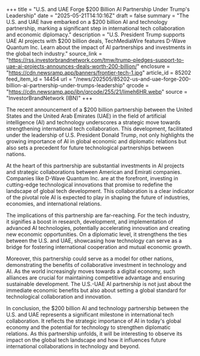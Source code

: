 +++
title = "U.S. and UAE Forge $200 Billion AI Partnership Under Trump's Leadership"
date = "2025-05-21T14:10:16Z"
draft = false
summary = "The U.S. and UAE have embarked on a $200 billion AI and technology partnership, marking a significant step in international tech collaboration and economic diplomacy."
description = "U.S. President Trump supports UAE AI projects with $200 billion deals, TechMediaWire features D-Wave Quantum Inc. Learn about the impact of AI partnerships and investments in the global tech industry."
source_link = "https://rss.investorbrandnetwork.com/tmw/trump-pledges-support-to-uae-ai-projects-announces-deals-worth-200-billion/"
enclosure = "https://cdn.newsramp.app/banners/frontier-tech-1.jpg"
article_id = 85202
feed_item_id = 14454
url = "/news/202505/85202-us-and-uae-forge-200-billion-ai-partnership-under-trumps-leadership"
qrcode = "https://cdn.newsramp.app/ibn/qrcode/255/21/limeh6HR.webp"
source = "InvestorBrandNetwork (IBN)"
+++

<p>The recent announcement of a $200 billion partnership between the United States and the United Arab Emirates (UAE) in the field of artificial intelligence (AI) and technology underscores a strategic move towards strengthening international tech collaboration. This development, facilitated under the leadership of U.S. President Donald Trump, not only highlights the growing importance of AI in global economic and diplomatic relations but also sets a precedent for future technological partnerships between nations.</p><p>At the heart of this partnership are substantial investments in AI projects and strategic collaborations between American and Emirati companies. Companies like D-Wave Quantum Inc. are at the forefront, investing in cutting-edge technological innovations that promise to redefine the landscape of global tech development. This collaboration is a clear indicator of the pivotal role AI is expected to play in shaping the future of industries, economies, and international relations.</p><p>The implications of this partnership are far-reaching. For the tech industry, it signifies a boost in research, development, and implementation of advanced AI technologies, potentially accelerating innovation and creating new economic opportunities. On a diplomatic level, it strengthens the ties between the U.S. and UAE, showcasing how technology can serve as a bridge for fostering international cooperation and mutual economic growth.</p><p>Moreover, this partnership could serve as a model for other nations, demonstrating the benefits of collaborative investment in technology and AI. As the world increasingly moves towards a digital economy, such alliances are crucial for maintaining competitive advantage and ensuring sustainable development. The U.S.-UAE AI partnership is not just about the immediate economic benefits but also about setting a global standard for technological collaboration and innovation.</p><p>In conclusion, the $200 billion AI and technology partnership between the U.S. and UAE represents a significant milestone in international tech collaboration. It reflects the strategic importance of AI in today's global economy and the potential for technology to strengthen diplomatic relations. As this partnership unfolds, it will be interesting to observe its impact on the global tech landscape and how it influences future international collaborations in technology and beyond.</p>